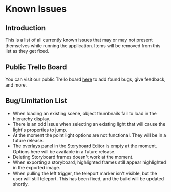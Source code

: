 # Known Issues

## Introduction ##
This is a list of all currently known issues that may or may not present themselves while running the application.  Items will be removed from this list as they get fixed.

## Public Trello Board ##
You can visit our public Trello board [here](https://trello.com/invite/b/ECzOgfjL/dd7642a4b63bac3dbaff27cdf616e8e3/vp-studio-pro-beta-reports "Trello Board Link") to add found bugs, give feedback, and more.

## Bug/Limitation List ##
* When loading an existing scene, object thumbnails fail to load in the hierarchy display. 
* There is an odd issue when selecting an existing light that will cause the light's properties to jump.
* At the moment the point light options are not functional.  They will be in a future release.
* The overlays panel in the Storyboard Editor is empty at the moment.  Options here will be available in a future release.
* Deleting Storyboard frames doesn't work at the moment.
* When exporting a storyboard, highlighted frames still appear highlighted in the exported image.
* When pulling the left trigger, the teleport marker isn't visible, but the user will still teleport.  This has been fixed, and the build will be updated shortly.

